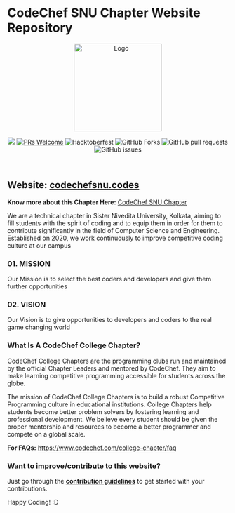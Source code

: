 # CodeChef SNU Chapter Website Repository

<p align="center"><img src="https://github.com/ccsnu/ccsnu.github.io/blob/main/CCSNU%20Logo.png" alt="Logo" width="200px" height="200px" hspace="10"/>
<p align="center">    
    <img src=https://img.shields.io/github/license/ccsnu/ccsnu.github.io>  
    <a href="http://makeapullrequest.com" target="_blank"><img src="https://img.shields.io/badge/PRs-welcome-brightgreen.svg?style=flat" alt="PRs Welcome"></a>
    <img alt="Hacktoberfest" src="https://img.shields.io/github/hacktoberfest/2021/ccsnu/ccsnu.github.io">
    <img alt="GitHub Forks" src="https://img.shields.io/github/forks/ccsnu/ccsnu.github.io">
    <img alt="GitHub pull requests" src="https://img.shields.io/github/issues-pr/ccsnu/ccsnu.github.io">
    <img alt="GitHub issues" src="https://img.shields.io/github/issues/ccsnu/ccsnu.github.io">
</p>
<br>

## Website: [codechefsnu.codes](https://codechefsnu.codes)

**Know more about this Chapter Here:** [CodeChef SNU Chapter](https://www.codechef.com/campus_chapter/CodeChef_SNU_Chapter)

We are a technical chapter in Sister Nivedita University, Kolkata, aiming to fill students with the spirit of coding and to equip them in order for them to contribute significantly in the field of Computer Science and Engineering. Established on 2020, we work continuously to improve competitive coding culture at our campus

### 01. MISSION
Our Mission is to select the best coders and developers and give them further opportunities

### 02. VISION
Our Vision is to give opportunities to developers and coders to the real game changing world

### What Is A CodeChef College Chapter?
CodeChef College Chapters are the programming clubs run and maintained by the official Chapter Leaders and mentored by CodeChef. They aim to make learning competitive programming accessible for students across the globe.

The mission of CodeChef College Chapters is to build a robust Competitive Programming culture in educational institutions. College Chapters help students become better problem solvers by fostering learning and professional development. We believe every student should be given the proper mentorship and resources to become a better programmer and compete on a global scale.

**For FAQs:** https://www.codechef.com/college-chapter/faq

### Want to improve/contribute to this website?
Just go through the **[contribution guidelines](https://github.com/ccsnu/ccsnu.github.io/blob/main/CONTRIBUTING.md)** to get started with your contributions.

Happy Coding! :D

